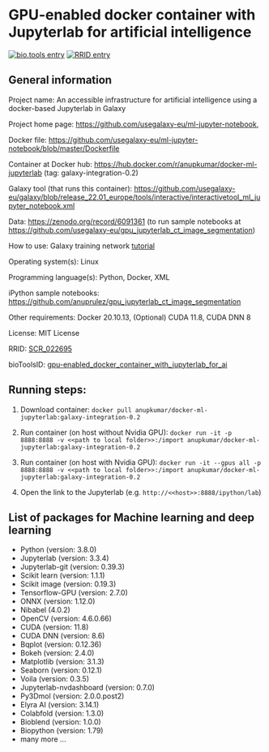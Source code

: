 # GPU-enabled docker container with Jupyterlab for artificial intelligence

[![bio.tools entry](https://img.shields.io/badge/bio.tools-gpu-enabled_docker_container_with_jupyterlab_for_ai.svg)](https://bio.tools/gpu-enabled_docker_container_with_jupyterlab_for_ai) [![RRID entry](https://img.shields.io/badge/RRID-SCR_022695-blue.svg)](https://scicrunch.org/resources/about/registry/SCR_022695)


## General information

Project name: An accessible infrastructure for artificial intelligence using a docker-based Jupyterlab in Galaxy

Project home page: https://github.com/usegalaxy-eu/ml-jupyter-notebook, 

Docker file: https://github.com/usegalaxy-eu/ml-jupyter-notebook/blob/master/Dockerfile

Container at Docker hub: https://hub.docker.com/r/anupkumar/docker-ml-jupyterlab (tag: galaxy-integration-0.2)

Galaxy tool (that runs this container): https://github.com/usegalaxy-eu/galaxy/blob/release_22.01_europe/tools/interactive/interactivetool_ml_jupyter_notebook.xml

Data: https://zenodo.org/record/6091361 (to run sample notebooks at https://github.com/usegalaxy-eu/gpu_jupyterlab_ct_image_segmentation)

How to use: Galaxy training network [tutorial](https://training.galaxyproject.org/training-material/topics/statistics/tutorials/gpu_jupyter_lab/tutorial.html)

Operating system(s): Linux

Programming language(s): Python, Docker, XML

iPython sample notebooks: https://github.com/anuprulez/gpu_jupyterlab_ct_image_segmentation

Other requirements: Docker 20.10.13, (Optional) CUDA 11.8, CUDA DNN 8

License: MIT License

RRID: [SCR_022695](https://scicrunch.org/resources/about/registry/SCR_022695)

bioToolsID: [gpu-enabled_docker_container_with_jupyterlab_for_ai](https://bio.tools/gpu-enabled_docker_container_with_jupyterlab_for_ai)


## Running steps:

1. Download container: `docker pull anupkumar/docker-ml-jupyterlab:galaxy-integration-0.2`

2. Run container (on host without Nvidia GPU): `docker run -it -p 8888:8888 -v <<path to local folder>>:/import anupkumar/docker-ml-jupyterlab:galaxy-integration-0.2`

3. Run container (on host with Nvidia GPU): `docker run -it --gpus all -p 8888:8888 -v <<path to local folder>>:/import anupkumar/docker-ml-jupyterlab:galaxy-integration-0.2`

4. Open the link to the Jupyterlab (e.g. `http://<<host>>:8888/ipython/lab`)

## List of packages for Machine learning and deep learning

- Python (version: 3.8.0)
- Jupyterlab (version: 3.3.4)
- Jupyterlab-git (version: 0.39.3)
- Scikit learn (version: 1.1.1)
- Scikit image (version: 0.19.3)
- Tensorflow-GPU (version: 2.7.0)
- ONNX (version: 1.12.0)
- Nibabel (4.0.2)
- OpenCV (version: 4.6.0.66)
- CUDA (version: 11.8)
- CUDA DNN (version: 8.6)
- Bqplot (version: 0.12.36)
- Bokeh (version: 2.4.0)
- Matplotlib (version: 3.1.3)
- Seaborn (version: 0.12.1)
- Voila (version: 0.3.5)
- Jupyterlab-nvdashboard (version: 0.7.0)
- Py3Dmol (version: 2.0.0.post2)
- Elyra AI (version: 3.14.1)
- Colabfold (version: 1.3.0)
- Bioblend (version: 1.0.0)
- Biopython (version: 1.79)
- many more ...
